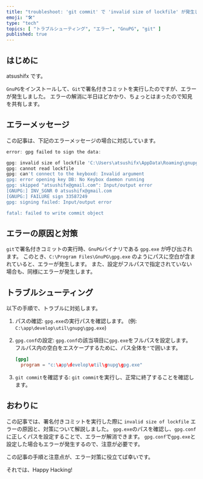 ```yaml
---
title: "troubleshoot: 'git commit' で 'invalid size of lockfile' が発生したときの対処法"
emoji: "🛠️"
type: "tech"
topics: [ "トラブルシューティング", "エラー", "GnuPG", "git" ]
published: true
---
```


## はじめに

atsushifx です。

`GnuPG`をインストールして、`Git`で署名付きコミットを実行したのですが、エラーが発生しました。
エラーの解消に半日ほどかかり、ちょっとはまったので知見を共有します。

## エラーメッセージ

この記事は、下記のエラーメッセージの場合に対応しています。

```powershell
error: gpg failed to sign the data:

gpg: invalid size of lockfile 'C:\Users\atsushifx\AppData\Roaming\gnupg\gnupg_spawn_keyboxd_sentinel.lock'
gpg: cannot read lockfile
gpg: can't connect to the keyboxd: Invalid argument
gpg: error opening key DB: No Keybox daemon running
gpg: skipped "atsushifx@gmail.com": Input/output error
[GNUPG:] INV_SGNR 0 atsushifx@gmail.com
[GNUPG:] FAILURE sign 33587249
gpg: signing failed: Input/output error

fatal: failed to write commit object

```

## エラーの原因と対策

`git`で署名付きコミットの実行時、`GnuPG`バイナリである `gpg.exe` が呼び出されます。
このとき、`C:\Program Files\GnuPG\gpg.exe` のようにパスに空白が含まれていると、エラーが発生します。
また、設定がフルパスで指定されていない場合も、同様にエラーが発生します。

## トラブルシューティング

以下の手順で、トラブルに対処します。

1. パスの確認:
   `gpg.exe`の実行パスを確認します。
   (例: `C:\app\develop\util\gnupg\gpg.exe`)

2. `gpg.conf`の設定:
   `gpg.conf`の該当項目に`gpg.exe`をフルパスを設定します。
   フルパス内の空白をエスケープするために、パス全体を`"`で囲います。

   ```gpg.conf
   [gpg]
     program = "c:\app\develop\util\gnupg\gpg.exe"

   ```

3. `git commit`を確認する:
   `git commit`を実行し、正常に終了することを確認します。

## おわりに

この記事では、署名付きコミットを実行した際に `invalid size of lockfile` エラーの原因と、対策について解説しました。
`gpg.exe`のパスを確認し、`gpg.conf`に正しくパスを設定することで、エラーが解消できます。
`gpg.conf`で`gpg.exe`と設定した場合もエラーが発生するので、注意が必要です。

この記事の手順と注意点が、エラー対策に役立てば幸いです。

それでは、Happy Hacking!
